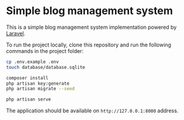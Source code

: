 # Simple blog management system

This is a simple blog management system implementation powered by [Laravel](https://laravel.com/).

To run the project locally, clone this repository and run the following commands in the project folder:

```sh
cp .env.example .env
touch database/database.sqlite

composer install
php artisan key:generate
php artisan migrate --seed

php artisan serve
```

The application should be available on `http://127.0.0.1:8000` address.

